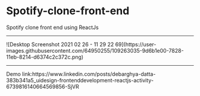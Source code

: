 # Spotify-clone-front-end
 Spotify clone front end using ReactJs
<hr>
![Desktop Screenshot 2021 02 26 - 11 29 22 69](https://user-images.githubusercontent.com/64950255/109263035-9d6b1e00-7828-11eb-8214-d6374c2c372c.png)

<hr>
Demo link:https://www.linkedin.com/posts/debarghya-datta-383b341a5_uidesign-frontenddevelopment-reactjs-activity-6739816140664569856-SjVR
